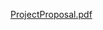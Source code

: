 [ProjectProposal.pdf](https://github.com/MIguelDelgado156/Corporate_Climb/files/14985266/ProjectProposal.pdf)
